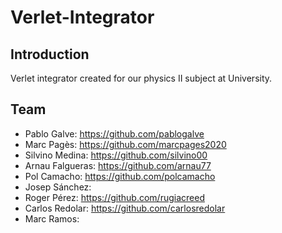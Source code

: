 # Verlet-Integrator

## Introduction
Verlet integrator created for our physics II subject at University.


## Team
* Pablo Galve: https://github.com/pablogalve
* Marc Pagès: https://github.com/marcpages2020
* Silvino Medina: https://github.com/silvino00
* Arnau Falgueras: https://github.com/arnau77
* Pol Camacho: https://github.com/polcamacho
* Josep Sánchez: 
* Roger Pérez: https://github.com/rugiacreed
* Carlos Redolar: https://github.com/carlosredolar
* Marc Ramos: 
